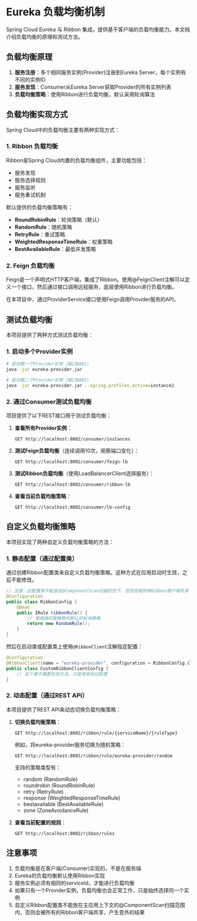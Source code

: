 # Eureka 负载均衡机制

Spring Cloud Eureka 与 Ribbon 集成，提供基于客户端的负载均衡能力。本文档介绍负载均衡的原理和测试方法。

## 负载均衡原理

1. **服务注册**：多个相同服务实例(Provider)注册到Eureka Server，每个实例有不同的实例ID
2. **服务发现**：Consumer从Eureka Server获取Provider的所有实例列表
3. **负载均衡策略**：使用Ribbon进行负载均衡，默认采用轮询算法

## 负载均衡实现方式

Spring Cloud中的负载均衡主要有两种实现方式：

### 1. Ribbon 负载均衡

Ribbon是Spring Cloud内置的负载均衡组件，主要功能包括：
- 服务发现
- 服务选择规则
- 服务监听
- 服务重试机制

默认提供的负载均衡策略有：
- **RoundRobinRule**：轮询策略（默认）
- **RandomRule**：随机策略
- **RetryRule**：重试策略
- **WeightedResponseTimeRule**：权重策略
- **BestAvailableRule**：最低并发策略

### 2. Feign 负载均衡

Feign是一个声明式HTTP客户端，集成了Ribbon。使用@FeignClient注解可以定义一个接口，然后通过接口调用远程服务，底层使用Ribbon进行负载均衡。

在本项目中，通过ProviderService接口使用Feign调用Provider服务的API。

## 测试负载均衡

本项目提供了两种方式测试负载均衡：

### 1. 启动多个Provider实例

```bash
# 启动第一个Provider实例（端口8001）
java -jar eureka-provider.jar

# 启动第二个Provider实例（端口8003）
java -jar eureka-provider.jar --spring.profiles.active=instance2
```

### 2. 通过Consumer测试负载均衡

项目提供了以下REST接口用于测试负载均衡：

1. **查看所有Provider实例**：
   ```
   GET http://localhost:8002/consumer/instances
   ```

2. **测试Feign负载均衡**（连续调用10次，观察端口变化）：
   ```
   GET http://localhost:8002/consumer/feign-lb
   ```

3. **测试Ribbon负载均衡**（使用LoadBalancerClient选择服务）：
   ```
   GET http://localhost:8002/consumer/ribbon-lb
   ```

4. **查看当前负载均衡策略**：
   ```
   GET http://localhost:8002/consumer/lb-config
   ```

## 自定义负载均衡策略

本项目实现了两种自定义负载均衡策略的方法：

### 1. 静态配置（通过配置类）

通过创建Ribbon配置类来自定义负载均衡策略。这种方式在应用启动时生效，之后不能修改。

```java
// 注意：此配置类不能放在@ComponentScan扫描的包下，否则会被所有Ribbon客户端共享
@Configuration
public class RibbonConfig {
    @Bean
    public IRule ribbonRule() {
        // 使用随机策略替代默认的轮询策略
        return new RandomRule();
    }
}
```

然后在启动类或配置类上使用`@RibbonClient`注解指定配置：

```java
@Configuration
@RibbonClient(name = "eureka-provider", configuration = RibbonConfig.class)
public class CustomRibbonClientConfig {
    // 这个类不需要任何方法，只是用来标记配置
}
```

### 2. 动态配置（通过REST API）

本项目提供了REST API来动态切换负载均衡策略：

1. **切换负载均衡策略**：
   ```
   GET http://localhost:8002/ribbon/rule/{serviceName}/{ruleType}
   ```
   
   例如，将eureka-provider服务切换为随机策略：
   ```
   GET http://localhost:8002/ribbon/rule/eureka-provider/random
   ```
   
   支持的策略类型有：
   - random (RandomRule)
   - roundrobin (RoundRobinRule)
   - retry (RetryRule)
   - response (WeightedResponseTimeRule)
   - bestavailable (BestAvailableRule)
   - zone (ZoneAvoidanceRule)

2. **查看当前配置的规则**：
   ```
   GET http://localhost:8002/ribbon/rules
   ```

## 注意事项

1. 负载均衡是在客户端(Consumer)实现的，不是在服务端
2. Eureka的负载均衡默认使用Ribbon实现
3. 服务实例必须有相同的serviceId，才能进行负载均衡
4. 如果只有一个Provider实例，负载均衡也会正常工作，只是始终选择同一个实例
5. 自定义Ribbon配置类不能放在主应用上下文的@ComponentScan扫描范围内，否则会被所有的Ribbon客户端共享，产生意外的结果 